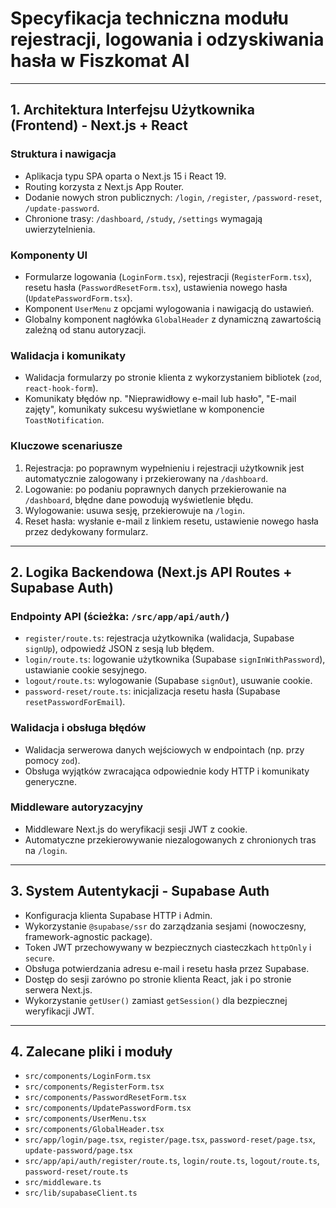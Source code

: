 # Specyfikacja techniczna modułu rejestracji, logowania i odzyskiwania hasła w Fiszkomat AI

---

## 1. Architektura Interfejsu Użytkownika (Frontend) - Next.js + React

### Struktura i nawigacja

- Aplikacja typu SPA oparta o Next.js 15 i React 19.
- Routing korzysta z Next.js App Router.
- Dodanie nowych stron publicznych: `/login`, `/register`, `/password-reset`, `/update-password`.
- Chronione trasy: `/dashboard`, `/study`, `/settings` wymagają uwierzytelnienia.

### Komponenty UI

- Formularze logowania (`LoginForm.tsx`), rejestracji (`RegisterForm.tsx`), resetu hasła (`PasswordResetForm.tsx`), ustawienia nowego hasła (`UpdatePasswordForm.tsx`).
- Komponent `UserMenu` z opcjami wylogowania i nawigacją do ustawień.
- Globalny komponent nagłówka `GlobalHeader` z dynamiczną zawartością zależną od stanu autoryzacji.

### Walidacja i komunikaty

- Walidacja formularzy po stronie klienta z wykorzystaniem bibliotek (`zod`, `react-hook-form`).
- Komunikaty błędów np. "Nieprawidłowy e-mail lub hasło", "E-mail zajęty", komunikaty sukcesu wyświetlane w komponencie `ToastNotification`.

### Kluczowe scenariusze

1. Rejestracja: po poprawnym wypełnieniu i rejestracji użytkownik jest automatycznie zalogowany i przekierowany na `/dashboard`.
2. Logowanie: po podaniu poprawnych danych przekierowanie na `/dashboard`, błędne dane powodują wyświetlenie błędu.
3. Wylogowanie: usuwa sesję, przekierowuje na `/login`.
4. Reset hasła: wysłanie e-mail z linkiem resetu, ustawienie nowego hasła przez dedykowany formularz.

---

## 2. Logika Backendowa (Next.js API Routes + Supabase Auth)

### Endpointy API (ścieżka: `/src/app/api/auth/`)

- `register/route.ts`: rejestracja użytkownika (walidacja, Supabase `signUp`), odpowiedź JSON z sesją lub błędem.
- `login/route.ts`: logowanie użytkownika (Supabase `signInWithPassword`), ustawianie cookie sesyjnego.
- `logout/route.ts`: wylogowanie (Supabase `signOut`), usuwanie cookie.
- `password-reset/route.ts`: inicjalizacja resetu hasła (Supabase `resetPasswordForEmail`).

### Walidacja i obsługa błędów

- Walidacja serwerowa danych wejściowych w endpointach (np. przy pomocy `zod`).
- Obsługa wyjątków zwracająca odpowiednie kody HTTP i komunikaty generyczne.

### Middleware autoryzacyjny

- Middleware Next.js do weryfikacji sesji JWT z cookie.
- Automatyczne przekierowywanie niezalogowanych z chronionych tras na `/login`.

---

## 3. System Autentykacji - Supabase Auth

- Konfiguracja klienta Supabase HTTP i Admin.
- Wykorzystanie `@supabase/ssr` do zarządzania sesjami (nowoczesny, framework-agnostic package).
- Token JWT przechowywany w bezpiecznych ciasteczkach `httpOnly` i `secure`.
- Obsługa potwierdzania adresu e-mail i resetu hasła przez Supabase.
- Dostęp do sesji zarówno po stronie klienta React, jak i po stronie serwera Next.js.
- Wykorzystanie `getUser()` zamiast `getSession()` dla bezpiecznej weryfikacji JWT.

---

## 4. Zalecane pliki i moduły

- `src/components/LoginForm.tsx`
- `src/components/RegisterForm.tsx`
- `src/components/PasswordResetForm.tsx`
- `src/components/UpdatePasswordForm.tsx`
- `src/components/UserMenu.tsx`
- `src/components/GlobalHeader.tsx`
- `src/app/login/page.tsx`, `register/page.tsx`, `password-reset/page.tsx`, `update-password/page.tsx`
- `src/app/api/auth/register/route.ts`, `login/route.ts`, `logout/route.ts`, `password-reset/route.ts`
- `src/middleware.ts`
- `src/lib/supabaseClient.ts`
